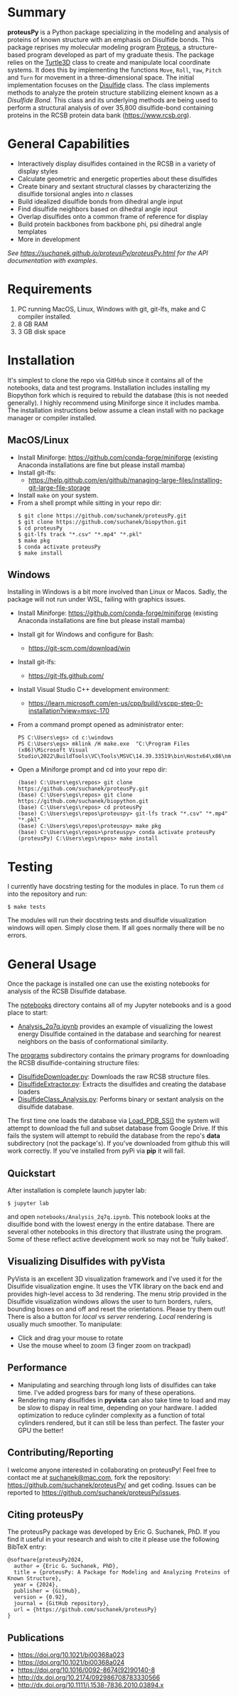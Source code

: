 # Summary

**proteusPy** is a Python package specializing in the modeling and analysis of proteins of known structure with an emphasis on Disulfide bonds. This package reprises my molecular modeling program [Proteus](https://doi.org/10.1021/bi00368a023), a structure-based program developed as part of my graduate thesis. The package relies on the [Turtle3D](https://suchanek.github.io/proteusPy/proteusPy/turtle3D.html) class to create and manipulate local coordinate systems. It does this by implementing the functions ``Move``, ``Roll``, ``Yaw``, ``Pitch`` and ``Turn`` for movement in a three-dimensional space.  The initial implementation focuses on the [Disulfide](https://suchanek.github.io/proteusPy/proteusPy/Disulfide.html) class. The class implements methods to analyze the protein structure stabilizing element known as a *Disulfide Bond*. This class and its underlying methods are being used to perform a structural analysis of over 35,800 disulfide-bond containing proteins in the RCSB protein data bank (https://www.rcsb.org).

# General Capabilities
- Interactively display disulfides contained in the RCSB in a variety of display styles
- Calculate geometric and energetic properties about these disulfides
- Create binary and sextant structural classes by characterizing the disulfide torsional angles into *n* classes
- Build idealized disulfide bonds from dihedral angle input
- Find disulfide neighbors based on dihedral angle input
- Overlap disulfides onto a common frame of reference for display
- Build protein backbones from backbone phi, psi dihedral angle templates
- More in development

*See https://suchanek.github.io/proteusPy/proteusPy.html for the API documentation with examples*.

# Requirements

1. PC running MacOS, Linux, Windows with git, git-lfs, make and C compiler installed.
2. 8 GB RAM
3. 3 GB disk space

# Installation 

It's simplest to clone the repo via GitHub since it contains all of the notebooks, data and test programs. Installation includes installing my Biopython fork which is required to rebuild the database (this is not needed generally). I highly recommend using Miniforge since it includes mamba. The installation instructions below assume a clean install with no package manager or compiler installed.

## MacOS/Linux
- Install Miniforge: <https://github.com/conda-forge/miniforge> (existing Anaconda installations are fine but please install mamba)
- Install git-lfs:
  - <https://help.github.com/en/github/managing-large-files/installing-git-large-file-storage>
- Install `make` on your system.
- From a shell prompt while sitting in your repo dir:
  ```console
  $ git clone https://github.com/suchanek/proteusPy.git
  $ git clone https://github.com/suchanek/biopython.git
  $ cd proteusPy
  $ git-lfs track "*.csv" "*.mp4" "*.pkl"
  $ make pkg
  $ conda activate proteusPy
  $ make install
  ```
## Windows
Installing in Windows is a bit more involved than Linux or Macos. Sadly, the package will not run under WSL, failing with graphics issues. 
- Install Miniforge: <https://github.com/conda-forge/miniforge> (existing Anaconda installations are fine but please install mamba)
- Install git for Windows and configure for Bash:
  - https://git-scm.com/download/win
- Install git-lfs:
  - https://git-lfs.github.com/
- Install Visual Studio C++ development environment: 
  - https://learn.microsoft.com/en-us/cpp/build/vscpp-step-0-installation?view=msvc-170
- From a command prompt opened as administrator enter:
  ```console
  PS C:\Users\egs> cd c:\windows
  PS C:\Users\egs> mklink /H make.exe  "C:\Program Files (x86)\Microsoft Visual Studio\2022\BuildTools\VC\Tools\MSVC\14.39.33519\bin\Hostx64\x86\nmake.exe"
  ```

- Open a Miniforge prompt and cd into your repo dir:
  ```console
  (base) C:\Users\egs\repos> git clone https://github.com/suchanek/proteusPy.git
  (base) C:\Users\egs\repos> git clone https://github.com/suchanek/biopython.git
  (base) C:\Users\egs\repos> cd proteusPy
  (base) C:\Users\egs\repos\proteuspy> git-lfs track "*.csv" "*.mp4" "*.pkl"
  (base) C:\Users\egs\repos\proteuspy> make pkg
  (base) C:\Users\egs\repos>\proteuspy> conda activate proteusPy
  (proteusPy) C:\Users\egs\repos> make install
  ```

# Testing
I currently have docstring testing for the modules in place. To run them ``cd`` into the repository and run:
```console
$ make tests
```
The modules will run their docstring tests and disulfide visualization windows will open. Simply close them. If all goes normally there will be no errors.


# General Usage

Once the package is installed one can use the existing notebooks for analysis of the RCSB Disulfide database. 

The [notebooks](https://github.com/suchanek/proteusPy/blob/master/notebooks/) directory contains all of my Jupyter notebooks and is a good place to start: 
- [Analysis_2q7q.ipynb](https://github.com/suchanek/proteusPy/blob/master/notebooks/Analysis_2q7q.ipynb) provides an example of visualizing the lowest energy Disulfide contained in the database and searching for nearest neighbors on the basis of conformational similarity. 

The [programs](https://github.com/suchanek/proteusPy/tree/master/programs) subdirectory contains the primary programs for downloading the RCSB disulfide-containing structure files:
* [DisulfideDownloader.py](https://github.com/suchanek/proteusPy/blob/master/programs/DisulfideDownloader.py): Downloads the raw RCSB structure files.
* [DisulfideExtractor.py](https://github.com/suchanek/proteusPy/blob/master/programs/DisulfideExtractor.py): Extracts the disulfides and creating the database loaders
* [DisulfideClass_Analysis.py](https://github.com/suchanek/proteusPy/blob/master/programs/DisulfideExtractor.py): Performs binary or sextant analysis on the disulfide database.

The first time one loads the database via [Load_PDB_SS()](https://suchanek.github.io/proteusPy/proteusPy/DisulfideLoader.html#Load_PDB_SS) the system will attempt to download the full and subset database from Google Drive. If this fails the system will attempt to rebuild the database from the repo's **data** subdirectory (not the package's). If you've downloaded from github this will work correctly. If you've installed from pyPi via **pip** it will fail.


## Quickstart

After installation is complete launch jupyter lab:

```console
$ jupyter lab 
```
and open ``notebooks/Analysis_2q7q.ipynb``. This notebook looks at the disulfide bond with the lowest energy in the entire database. There are several other notebooks in this directory that illustrate using the program. Some of these reflect active development work so may not be 'fully baked'.

## Visualizing Disulfides with pyVista
PyVista is an excellent 3D visualization framework and I've used it for the Disulfide visualization engine. It uses the VTK library on the back end and provides high-level access to 3d rendering. The menu strip provided in the Disulfide visualization windows allows the user to turn borders, rulers, bounding boxes on and off and reset the orientations. Please try them out! There is also a button for *local* vs *server* rendering. *Local* rendering is usually much smoother. To manipulate:
- Click and drag your mouse to rotate
- Use the mouse wheel to zoom (3 finger zoom on trackpad)

## Performance

- Manipulating and searching through long lists of disulfides can take time. I've added progress bars for many of these operations. 
- Rendering many disulfides in **pyvista** can also take time to load and may be slow to dispay in real time, depending on your hardware. I added optimization to reduce cylinder complexity as a function of total cylinders rendered, but it can still be less than perfect. The faster your GPU the better! 

## Contributing/Reporting

I welcome anyone interested in collaborating on proteusPy! Feel free to contact me at suchanek@mac.com, fork the repository: https://github.com/suchanek/proteusPy/ and get coding. Issues can be reported to https://github.com/suchanek/proteusPy/issues. 

## Citing proteusPy

The proteusPy package was developed by Eric G. Suchanek, PhD. If you find it useful in your research and wish to cite it please use the following BibTeX entry:

```
@software{proteusPy2024,
  author = {Eric G. Suchanek, PhD},
  title = {proteusPy: A Package for Modeling and Analyzing Proteins of Known Structure},
  year = {2024},
  publisher = {GitHub},
  version = {0.92},
  journal = {GitHub repository},
  url = {https://github.com/suchanek/proteusPy}
}
```

## Publications

- <https://doi.org/10.1021/bi00368a023>
- <https://doi.org/10.1021/bi00368a024>
- <https://doi.org/10.1016/0092-8674(92)90140-8>
- <http://dx.doi.org/10.2174/092986708783330566>
- <http://dx.doi.org/10.1111/j.1538-7836.2010.03894.x>

